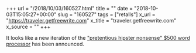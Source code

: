 +++
url = "/2018/10/03/160527.html"
title = ""
date = "2018-10-03T15:05:27+00:00"
slug = "160527"
tags = ["retalls"]
x_url = "https://traveler.getfreewrite.com"
x_title = "traveler.getfreewrite.com"
x_source = ""
+++

It looks like a new iteration of the ["pretentious hipster nonsense" $500 word processor](https://mashable.com/2016/02/24/freewrite-word-processor/) has been announced.